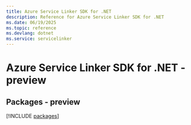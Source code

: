 ```yaml
---
title: Azure Service Linker SDK for .NET
description: Reference for Azure Service Linker SDK for .NET
ms.date: 06/19/2025
ms.topic: reference
ms.devlang: dotnet
ms.service: servicelinker
---
```

# Azure Service Linker SDK for .NET - preview
## Packages - preview
[!INCLUDE [packages](service-linker-index.md)]